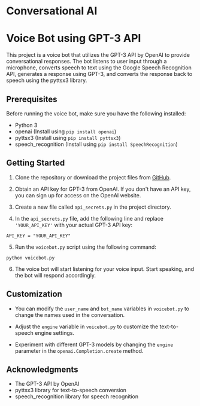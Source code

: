 # Conversational AI

# Voice Bot using GPT-3 API

This project is a voice bot that utilizes the GPT-3 API by OpenAI to provide conversational responses. The bot listens to user input through a microphone, converts speech to text using the Google Speech Recognition API, generates a response using GPT-3, and converts the response back to speech using the pyttsx3 library.

## Prerequisites

Before running the voice bot, make sure you have the following installed:

- Python 3
- openai (Install using `pip install openai`)
- pyttsx3 (Install using `pip install pyttsx3`)
- speech_recognition (Install using `pip install SpeechRecognition`)

## Getting Started

1. Clone the repository or download the project files from [GitHub](https://github.com/your-username/voice-bot).

2. Obtain an API key for GPT-3 from OpenAI. If you don't have an API key, you can sign up for access on the OpenAI website.

3. Create a new file called `api_secrets.py` in the project directory.

4. In the `api_secrets.py` file, add the following line and replace `'YOUR_API_KEY'` with your actual GPT-3 API key:

 `API_KEY = "YOUR_API_KEY"`


5. Run the `voicebot.py` script using the following command:

 `python voicebot.py`


6. The voice bot will start listening for your voice input. Start speaking, and the bot will respond accordingly.

## Customization

- You can modify the `user_name` and `bot_name` variables in `voicebot.py` to change the names used in the conversation.

- Adjust the `engine` variable in `voicebot.py` to customize the text-to-speech engine settings.

- Experiment with different GPT-3 models by changing the `engine` parameter in the `openai.Completion.create` method.

## Acknowledgments

- The GPT-3 API by OpenAI
- pyttsx3 library for text-to-speech conversion
- speech_recognition library for speech recognition



